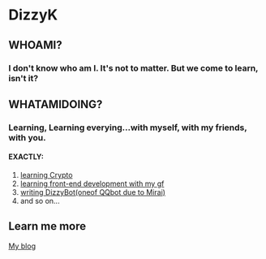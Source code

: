 # DizzyK

## WHOAMI?

### I don't know who am I. It's not to matter. But we come to learn, isn't it?

## WHATAMIDOING?

### Learning, Learning everying...with myself, with my friends, with you.

#### EXACTLY:
1. [learning Crypto](http://blog.dizzyk.top/index.php/archives/96/)
2. [learning front-end development with my gf](http://blog.dizzyk.top/index.php/archives/176/)
3. [writing DizzyBot(oneof QQbot due to Mirai)](http://blog.dizzyk.top/index.php/archives/185/)
4. and so on...

## Learn me more

[My blog](http://blog.dizzyk.top/)
